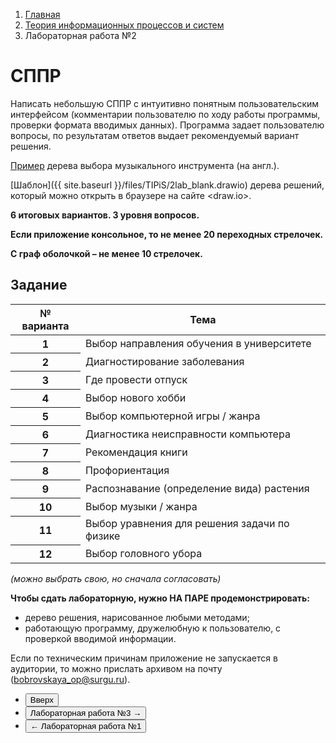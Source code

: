 <ol class="breadcrumb">
  <li class="breadcrumb-item"><a href="{{ site.baseurl }}">Главная</a></li>
  <li class="breadcrumb-item"><a href="{{ site.baseurl }}/TIPiS/index.html">Теория информационных процессов и систем</a></li>
  <li class="breadcrumb-item active">Лабораторная работа №2</li>
</ol>

<nav>
  <ul></ul>
</nav>

# СППР

Написать небольшую СППР с интуитивно понятным пользовательским интерфейсом (комментарии пользователю по ходу работы программы, проверки формата вводимых данных).
Программа задает пользователю вопросы, по результатам ответов выдает рекомендуемый вариант решения.

[Пример](https://zinginstruments.com/wp-content/uploads/2019/09/WhatInstrumentShouldILearn_InfoGrap.jpg) дерева выбора музыкального инструмента (на англ.).

[Шаблон]({{ site.baseurl }}/files/TIPiS/2lab_blank.drawio) дерева решений, который можно открыть в браузере на сайте <draw.io>.

**6 итоговых вариантов. 3 уровня вопросов.**

**Если приложение консольное, то не менее 20 переходных стрелочек.**

**С граф оболочкой – не менее 10 стрелочек.**

## Задание

<table class="table table-hover">
  <thead>
    <tr>
      <th scope="col">№ варианта</th>
      <th scope="col">Тема</th>
    </tr>
  </thead>
  <tbody>
    <tr class="table-active">
      <th scope="row">1</th>
      <td>Выбор направления обучения в университете</td>
    </tr>
    <tr class="table-primary">
      <th scope="row">2</th>
      <td>Диагностирование заболевания</td>
    </tr>
    <tr class="table-active">
      <th scope="row">3</th>
      <td>Где провести отпуск</td>
    </tr>
    <tr class="table-primary">
      <th scope="row">4</th>
      <td>Выбор нового хобби</td>
    </tr>
    <tr class="table-active">
      <th scope="row">5</th>
      <td>Выбор компьютерной игры / жанра</td>
    </tr>
    <tr class="table-primary">
      <th scope="row">6</th>
      <td>Диагностика неисправности компьютера</td>
    </tr>
    <tr class="table-active">
      <th scope="row">7</th>
      <td>Рекомендация книги</td>
    </tr>
    <tr class="table-primary">
      <th scope="row">8</th>
      <td>Профориентация</td>
    </tr>
    <tr class="table-active">
      <th scope="row">9</th>
      <td>Распознавание (определение вида) растения</td>
    </tr>
    <tr class="table-primary">
      <th scope="row">10</th>
      <td>Выбор музыки / жанра</td>
    </tr>
    <tr class="table-active">
      <th scope="row">11</th>
      <td>Выбор уравнения для решения задачи по физике</td>
    </tr>
    <tr class="table-primary">
      <th scope="row">12</th>
      <td>Выбор головного убора</td>
    </tr>
   </tbody>
</table>

*(можно выбрать свою, но сначала согласовать)*

**Чтобы сдать лабораторную, нужно НА ПАРЕ продемонстрировать:**

* дерево решения, нарисованное любыми методами;
* работающую программу, дружелюбную к пользователю, с проверкой вводимой информации.

Если по техническим причинам приложение не запускается в аудитории, то можно прислать архивом на почту (bobrovskaya_op@surgu.ru).

<div class="row">
  <div class="col-lg-12">
   <ul class="list-unstyled">
     <li class="float-end">
       <button type="button" class="btn btn-outline-primary" onclick="window.location.href='#сппр';">Вверх</button>
     </li>
     <li  class="float-end">
       <button type="button" class="btn btn-primary" onclick="window.location.href='{{ site.baseurl }}/TIPiS/labs/lab3.html';">Лабораторная работа №3 →</button>
     </li>
     <li>
       <button type="button" class="btn btn-primary" onclick="window.location.href='{{ site.baseurl }}/TIPiS/labs/lab1.html';">← Лабораторная работа №1</button>
     </li>
   </ul>
  </div>
</div>

